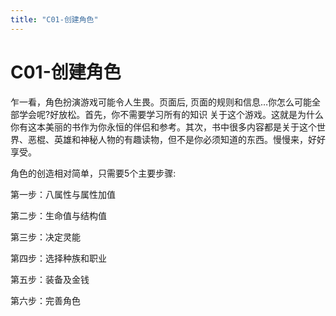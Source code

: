 ```yaml
---
title: "C01-创建角色"
---
```

# C01-创建角色

乍一看，角色扮演游戏可能令人生畏。页面后,
页面的规则和信息…你怎么可能全部学会呢?好放松。首先，你不需要学习所有的知识
关于这个游戏。这就是为什么你有这本美丽的书作为你永恒的伴侣和参考。其次，书中很多内容都是关于这个世界、恶棍、英雄和神秘人物的有趣读物，但不是你必须知道的东西。慢慢来，好好享受。

角色的创造相对简单，只需要5个主要步骤:

第一步：八属性与属性加值

第二步：生命值与结构值

第三步：决定灵能

第四步：选择种族和职业

第五步：装备及金钱

第六步：完善角色
